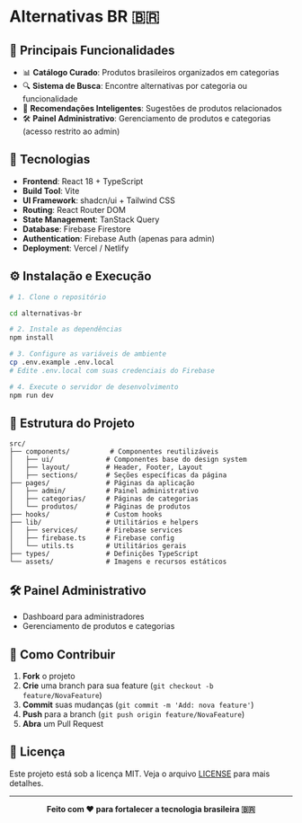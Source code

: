 # Alternativas BR 🇧🇷

## 🌟 Principais Funcionalidades

- 📊 **Catálogo Curado**: Produtos brasileiros organizados em categorias
- 🔍 **Sistema de Busca**: Encontre alternativas por categoria ou funcionalidade
- 🎯 **Recomendações Inteligentes**: Sugestões de produtos relacionados
- 🛠️ **Painel Administrativo**: Gerenciamento de produtos e categorias (acesso restrito ao admin)

## 🚀 Tecnologias

- **Frontend**: React 18 + TypeScript
- **Build Tool**: Vite
- **UI Framework**: shadcn/ui + Tailwind CSS
- **Routing**: React Router DOM
- **State Management**: TanStack Query
- **Database**: Firebase Firestore
- **Authentication**: Firebase Auth (apenas para admin)
- **Deployment**: Vercel / Netlify

## ⚙️ Instalação e Execução

```bash
# 1. Clone o repositório

cd alternativas-br

# 2. Instale as dependências
npm install

# 3. Configure as variáveis de ambiente
cp .env.example .env.local
# Edite .env.local com suas credenciais do Firebase

# 4. Execute o servidor de desenvolvimento
npm run dev
```

## 📁 Estrutura do Projeto

```text
src/
├── components/          # Componentes reutilizáveis
│   ├── ui/             # Componentes base do design system
│   ├── layout/         # Header, Footer, Layout
│   ├── sections/       # Seções específicas da página
├── pages/              # Páginas da aplicação
│   ├── admin/          # Painel administrativo
│   ├── categorias/     # Páginas de categorias
│   └── produtos/       # Páginas de produtos
├── hooks/              # Custom hooks
├── lib/                # Utilitários e helpers
│   ├── services/       # Firebase services
│   ├── firebase.ts     # Firebase config
│   └── utils.ts        # Utilitários gerais
├── types/              # Definições TypeScript
└── assets/             # Imagens e recursos estáticos
```

## 🛠️ Painel Administrativo

- Dashboard para administradores
- Gerenciamento de produtos e categorias

## 🤝 Como Contribuir

1. **Fork** o projeto
2. **Crie** uma branch para sua feature (`git checkout -b feature/NovaFeature`)
3. **Commit** suas mudanças (`git commit -m 'Add: nova feature'`)
4. **Push** para a branch (`git push origin feature/NovaFeature`)
5. **Abra** um Pull Request

## 📄 Licença

Este projeto está sob a licença MIT. Veja o arquivo [LICENSE](LICENSE) para mais detalhes.

---

<div align="center">
  <strong>Feito com ❤️ para fortalecer a tecnologia brasileira 🇧🇷</strong>
</div>
